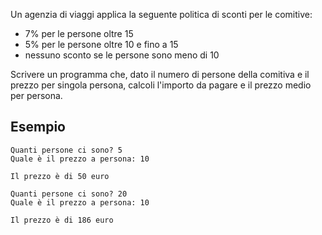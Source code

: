 Un agenzia di viaggi applica la seguente politica di sconti per le comitive:

- 7% per le persone oltre 15
- 5% per le persone oltre 10 e fino a 15
- nessuno sconto se le persone sono meno di 10

Scrivere un programma che, dato il numero di persone della comitiva e il prezzo per singola persona, calcoli l'importo da pagare e il prezzo medio per persona.

## Esempio

```plaintext
Quanti persone ci sono? 5
Quale è il prezzo a persona: 10

Il prezzo è di 50 euro
```

```plaintext
Quanti persone ci sono? 20
Quale è il prezzo a persona: 10

Il prezzo è di 186 euro
```